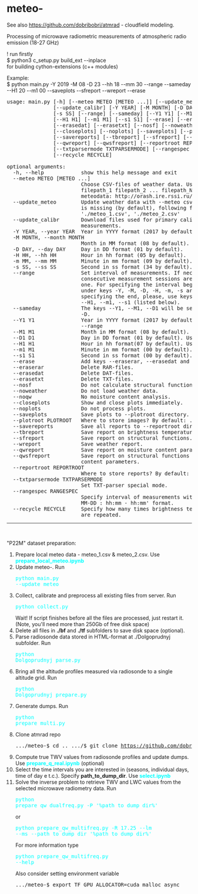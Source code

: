 # meteo-

See also https://github.com/dobribobri/atmrad - cloudfield modeling.

Processing of microwave radiometric measurements of atmospheric radio emission (18-27 GHz)

! run firstly<br>
$ python3 c_setup.py build_ext --inplace
<br>
for building cython-extensions (c++ modules)

Example:<br>
$ python main.py -Y 2019 -M 08 -D 23 --hh 18 --mm 30 --range --sameday --H1 20 --m1 00 --saveplots --sfreport --wreport --erase


<pre>
usage: main.py [-h] [--meteo METEO [METEO ...]] [--update_meteo]
               [--update_calibr] [-Y YEAR] [-M MONTH] [-D DAY] [-H HH] [-m MM]
               [-s SS] [--range] [--sameday] [--Y1 Y1] [--M1 M1] [--D1 D1]
               [--H1 H1] [--m1 M1] [--s1 S1] [--erase] [--eraserar]
               [--erasedat] [--erasetxt] [--nosf] [--noweather] [--noqw]
               [--closeplots] [--noplots] [--saveplots] [--plotroot PLOTROOT]
               [--savereports] [--tbreport] [--sfreport] [--wreport]
               [--qwreport] [--qwsfreport] [--reportroot REPORTROOT]
               [--txtparsermode TXTPARSERMODE] [--rangespec RANGESPEC]
               [--recycle RECYCLE]

optional arguments:
  -h, --help            show this help message and exit
  --meteo METEO [METEO ...]
                        Choose CSV-files of weather data. Using: [--meteo
                        filepath_1 filepath_2 ... filepath_N ]. Obtain
                        meteodata: http://orash.ire.rssi.ru/meteo/index.php
  --update_meteo        Update weather data with --meteo csv-files. If --meteo
                        is missing (by default), following files are used:
                        './meteo_1.csv', './meteo_2.csv'
  --update_calibr       Download files used for primary calibration of
                        measurements.
  -Y YEAR, --year YEAR  Year in YYYY format (2017 by default).
  -M MONTH, --month MONTH
                        Month in MM format (08 by default).
  -D DAY, --day DAY     Day in DD format (01 by default).
  -H HH, --hh HH        Hour in hh format (05 by default).
  -m MM, --mm MM        Minute in mm format (09 by default).
  -s SS, --ss SS        Second in ss format (34 by default).
  --range               Set interval of measurements. If necessary, several
                        consecutive measurement sessions are combined into
                        one. For specifying the interval beginning, the values
                        under keys -Y, -M, -D, -H, -m, -s are used. For
                        specifying the end, please, use keys --Y1, --M1, --D1,
                        --H1, --m1, --s1 (listed below).
  --sameday             The keys --Y1, --M1, --D1 will be set equal to -Y, -M,
                        -D.
  --Y1 Y1               Year in YYYY format (2017 by default). Use with
                        --range
  --M1 M1               Month in MM format (08 by default). Use with --range
  --D1 D1               Day in DD format (01 by default). Use with --range
  --H1 H1               Hour in hh format(07 by default). Use with --range
  --m1 M1               Minute in mm format (00 by default). Use with --range
  --s1 S1               Second in ss format (00 by default). Use with --range
  --erase               Add keys --eraserar, --erasedat and --erasetxt.
  --eraserar            Delete RAR-files.
  --erasedat            Delete DAT-files.
  --erasetxt            Delete TXT-files.
  --nosf                Do not calculate structural functions.
  --noweather           Do not load weather data.
  --noqw                No moisture content analysis.
  --closeplots          Show and close plots immediately.
  --noplots             Do not process plots.
  --saveplots           Save plots to --plotroot directory.
  --plotroot PLOTROOT   Where to store images? By default: ./pic/
  --savereports         Save all reports to --reportroot directory.
  --tbreport            Save report on brightness temperatures.
  --sfreport            Save report on structural functions.
  --wreport             Save weather report.
  --qwreport            Save report on moisture content parameters.
  --qwsfreport          Save report on structural functions of moisture
                        content parameters.
  --reportroot REPORTROOT
                        Where to store reports? By default: ./reports/
  --txtparsermode TXTPARSERMODE
                        Set TXT-parser special mode.
  --rangespec RANGESPEC
                        Specify interval of measurements with string of &apos;YYYY-
                        MM-DD : hh:mm - hh:mm&apos; format.
  --recycle RECYCLE     Specify how many times brightness temperature series
                        are repeated.
</pre>

<hr/><br/>

"P22M" dataset preparation:

1. Prepare local meteo data - meteo_1.csv & meteo_2.csv. Use <b><font color='cyan'>prepare_local_meteo.ipynb</font></b>
2. Update meteo-. Run <pre><font color='cyan'>python main.py --update_meteo</font></pre>
3. Collect, calibrate and preprocess all existing files from server. Run <pre><font color='cyan'>python collect.py</font></pre>
Wait! If script finishes before all the files are processed, just restart it. (Note, you'll need more than 250Gb of free disk space)
4. Delete all files in <b>./bf</b> and <b>./tf</b> subfolders to save disk space (optional).
5. Parse radiosonde data stored in HTML-format at ./Dolgoprudnyj subfolder. Run <pre><font color='cyan'>python Dolgoprudnyj_parse.py</font></pre>
6. Bring all the altitude profiles measured via radiosonde to a single altitude grid. 
Run <pre><font color='cyan'>python Dolgoprudnyj_prepare.py</font></pre>
7. Generate dumps. Run <pre><font color='cyan'>python prepare_multi.py</font></pre>
8. Clone atmrad repo<br/><pre>.../meteo-$ cd ..
.../$ git clone https://github.com/dobribobri/atmrad </pre>
9. Compute true TWV values from radiosonde profiles and update dumps. 
Use <b><font color='cyan'>prepare_q_real.ipynb</font></b> (optional)
10. Select the time intervals you are interested in (seasons, individual days, time of day e t.c.). Specify <b>path_to_dump_dir</b>.
Use <b><font color='cyan'>select.ipynb</font></b>
11. Solve the inverse problem to retrieve TWV and LWC values from the selected microwave radiometry data.
Run <pre><font color='cyan'>python prepare_qw_dualfreq.py -P '%path_to_dump_dir%'</font></pre>
or <pre><font color='cyan'>python prepare_qw_multifreq.py -R 17.25 --lm --ms --path_to_dump_dir '%path_to_dump_dir%'</font></pre>
For more information type <pre><font color='cyan'>python prepare_qw_multifreq.py --help</font></pre>
Also consider setting environment variable <pre>.../meteo-$ export TF_GPU_ALLOCATOR=cuda_malloc_async</pre>
